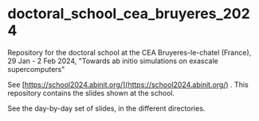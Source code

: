 # doctoral_school_cea_bruyeres_2024
Repository for the doctoral school at the CEA Bruyeres-le-chatel (France), 29 Jan - 2 Feb 2024, "Towards ab initio simulations on exascale supercomputers"

See [https://school2024.abinit.org/](https://school2024.abinit.org/) . This repository contains the slides shown at the school.

See the day-by-day set of slides, in the different directories.
